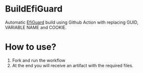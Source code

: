 # BuildEfiGuard
Automatic [EfiGuard](https://github.com/Mattiwatti/EfiGuard) build using Github Action with replacing GUID, VARIABLE NAME and COOKIE.

# How to use?
1. Fork and run the workflow
2. At the end you will receive an artifact with the required files.
